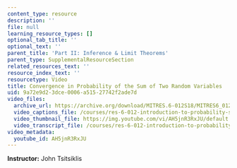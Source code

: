 ```yaml
---
content_type: resource
description: ''
file: null
learning_resource_types: []
optional_tab_title: ''
optional_text: ''
parent_title: 'Part II: Inference & Limit Theorems'
parent_type: SupplementalResourceSection
related_resources_text: ''
resource_index_text: ''
resourcetype: Video
title: Convergence in Probability of the Sum of Two Random Variables
uid: 9a72e9d2-3dce-0006-a515-27742f2ade7d
video_files:
  archive_url: https://archive.org/download/MITRES.6-012S18/MITRES6_012S18_S18-01_300k.mp4
  video_captions_file: /courses/res-6-012-introduction-to-probability-spring-2018/8040add41b6b5da996a9472d441f36be_AH5jnR3RxJU.vtt
  video_thumbnail_file: https://img.youtube.com/vi/AH5jnR3RxJU/default.jpg
  video_transcript_file: /courses/res-6-012-introduction-to-probability-spring-2018/c8a8b5c725392343a92e40314bec1c9a_AH5jnR3RxJU.pdf
video_metadata:
  youtube_id: AH5jnR3RxJU
---
```


**Instructor:** John Tsitsiklis